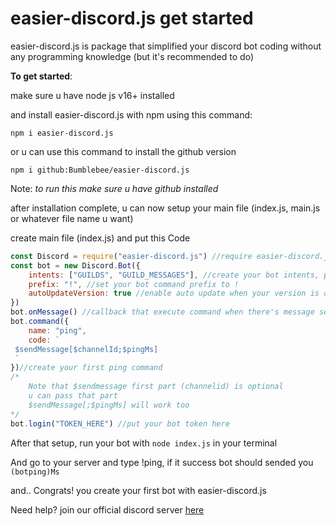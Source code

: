 # easier-discord.js get started
easier-discord.js is package that simplified your discord bot coding without any programming knowledge (but it's recommended to do)

**To get started**:

make sure u have node js v16+ installed

and install easier-discord.js with npm using this command:
```
npm i easier-discord.js
```
or u can use this command to install the github version
```
npm i github:Bumblebee/easier-discord.js
```
Note: _to run this make sure u have github installed_

after installation complete, u can now setup your main file (index.js, main.js or whatever file name u want)

create main file (index.js) and put this Code
```javascript
const Discord = require("easier-discord.js") //require easier-discord.js module
const bot = new Discord.Bot({
    intents: ["GUILDS", "GUILD_MESSAGES"], //create your bot intents, put this with your needed
    prefix: "!", //set your bot command prefix to !
    autoUpdateVersion: true //enable auto update when your version is outdated, set to false or leave this part to disable
})
bot.onMessage() //callback that execute command when there's message send, put this once in your bot
bot.command({
    name: "ping",
    code: `
 $sendMessage[$channelId;$pingMs]
 `
})//create your first ping command
/*
    Note that $sendmessage first part (channelid) is optional
    u can pass that part
    $sendMessage[;$pingMs] will work too
*/
bot.login("TOKEN_HERE") //put your bot token here
```
After that setup, run your bot with `node index.js` in your terminal

And go to your server and type !ping, if it success bot should sended you `(botping)Ms`

and.. Congrats! you create your first bot with easier-discord.js

Need help? join our official discord server [here](https://discord.gg/DW4CCH236j)